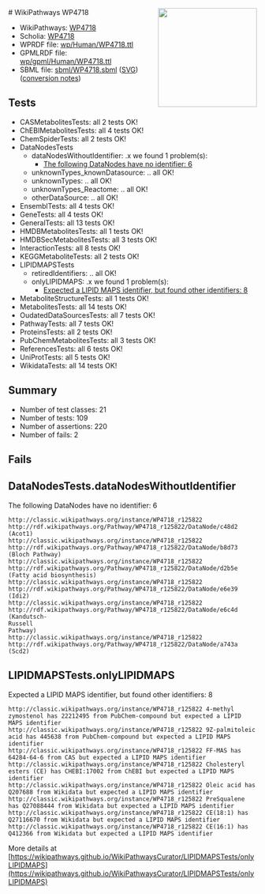 <img style="float: right; width: 200px" src="../logo.png" />
# WikiPathways WP4718

* WikiPathways: [WP4718](https://identifiers.org/wikipathways:WP4718)
* Scholia: [WP4718](https://scholia.toolforge.org/wikipathways/WP4718)
* WPRDF file: [wp/Human/WP4718.ttl](../wp/Human/WP4718.ttl)
* GPMLRDF file: [wp/gpml/Human/WP4718.ttl](../wp/gpml/Human/WP4718.ttl)
* SBML file: [sbml/WP4718.sbml](../sbml/WP4718.sbml) ([SVG](../sbml/WP4718.svg)) ([conversion notes](../sbml/WP4718.txt))

## Tests
* CASMetabolitesTests: all 2 tests OK!
* ChEBIMetabolitesTests: all 4 tests OK!
* ChemSpiderTests: all 2 tests OK!
* DataNodesTests
    * dataNodesWithoutIdentifier: .x we found 1 problem(s):
        * [The following DataNodes have no identifier: 6](#d2d32fa5)
    * unknownTypes_knownDatasource: .. all OK!
    * unknownTypes: .. all OK!
    * unknownTypes_Reactome: .. all OK!
    * otherDataSource: .. all OK!
* EnsemblTests: all 4 tests OK!
* GeneTests: all 4 tests OK!
* GeneralTests: all 13 tests OK!
* HMDBMetabolitesTests: all 1 tests OK!
* HMDBSecMetabolitesTests: all 3 tests OK!
* InteractionTests: all 8 tests OK!
* KEGGMetaboliteTests: all 2 tests OK!
* LIPIDMAPSTests
    * retiredIdentifiers: .. all OK!
    * onlyLIPIDMAPS: .x we found 1 problem(s):
        * [Expected a LIPID MAPS identifier, but found other identifiers: 8](#48cc60bf)
* MetaboliteStructureTests: all 1 tests OK!
* MetabolitesTests: all 14 tests OK!
* OudatedDataSourcesTests: all 7 tests OK!
* PathwayTests: all 7 tests OK!
* ProteinsTests: all 2 tests OK!
* PubChemMetabolitesTests: all 3 tests OK!
* ReferencesTests: all 6 tests OK!
* UniProtTests: all 5 tests OK!
* WikidataTests: all 14 tests OK!


## Summary

* Number of test classes: 21
* Number of tests: 109
* Number of assertions: 220
* Number of fails: 2

## Fails

<a name="d2d32fa5" />

## DataNodesTests.dataNodesWithoutIdentifier

The following DataNodes have no identifier: 6
```
http://classic.wikipathways.org/instance/WP4718_r125822 http://rdf.wikipathways.org/Pathway/WP4718_r125822/DataNode/c48d2 (Acot1)
http://classic.wikipathways.org/instance/WP4718_r125822 http://rdf.wikipathways.org/Pathway/WP4718_r125822/DataNode/b8d73 (Bloch Pathway)
http://classic.wikipathways.org/instance/WP4718_r125822 http://rdf.wikipathways.org/Pathway/WP4718_r125822/DataNode/d2b5e (Fatty acid biosynthesis)
http://classic.wikipathways.org/instance/WP4718_r125822 http://rdf.wikipathways.org/Pathway/WP4718_r125822/DataNode/e6e39 (Idi2)
http://classic.wikipathways.org/instance/WP4718_r125822 http://rdf.wikipathways.org/Pathway/WP4718_r125822/DataNode/e6c4d (Kandutsch-
Russell 
Pathway)
http://classic.wikipathways.org/instance/WP4718_r125822 http://rdf.wikipathways.org/Pathway/WP4718_r125822/DataNode/a743a (Scd2)
```

<a name="48cc60bf" />

## LIPIDMAPSTests.onlyLIPIDMAPS

Expected a LIPID MAPS identifier, but found other identifiers: 8
```
http://classic.wikipathways.org/instance/WP4718_r125822 4-methyl zymostenol has 22212495 from PubChem-compound but expected a LIPID MAPS identifier
http://classic.wikipathways.org/instance/WP4718_r125822 9Z-palmitoleic acid has 445638 from PubChem-compound but expected a LIPID MAPS identifier
http://classic.wikipathways.org/instance/WP4718_r125822 FF-MAS has 64284-64-6 from CAS but expected a LIPID MAPS identifier
http://classic.wikipathways.org/instance/WP4718_r125822 Cholesteryl esters (CE) has CHEBI:17002 from ChEBI but expected a LIPID MAPS identifier
http://classic.wikipathways.org/instance/WP4718_r125822 Oleic acid has Q207688 from Wikidata but expected a LIPID MAPS identifier
http://classic.wikipathways.org/instance/WP4718_r125822 PreSqualene has Q27088444 from Wikidata but expected a LIPID MAPS identifier
http://classic.wikipathways.org/instance/WP4718_r125822 CE(18:1) has Q27116670 from Wikidata but expected a LIPID MAPS identifier
http://classic.wikipathways.org/instance/WP4718_r125822 CE(16:1) has Q412366 from Wikidata but expected a LIPID MAPS identifier
```

More details at [https://wikipathways.github.io/WikiPathwaysCurator/LIPIDMAPSTests/onlyLIPIDMAPS](https://wikipathways.github.io/WikiPathwaysCurator/LIPIDMAPSTests/onlyLIPIDMAPS)

